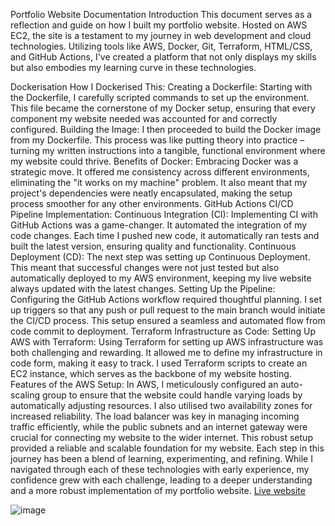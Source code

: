 Portfolio Website Documentation
Introduction
This document serves as a reflection and guide on how I built my portfolio website. Hosted on AWS EC2, the site is a testament to my journey in web development and cloud technologies. Utilizing tools like AWS, Docker, Git, Terraform, HTML/CSS, and GitHub Actions, I've created a platform that not only displays my skills but also embodies my learning curve in these technologies.

Dockerisation
How I Dockerised This:
Creating a Dockerfile: Starting with the Dockerfile, I carefully scripted commands to set up the environment. This file became the cornerstone of my Docker setup, ensuring that every component my website needed was accounted for and correctly configured.
Building the Image: I then proceeded to build the Docker image from my Dockerfile. This process was like putting theory into practice – turning my written instructions into a tangible, functional environment where my website could thrive.
Benefits of Docker: Embracing Docker was a strategic move. It offered me consistency across different environments, eliminating the "it works on my machine" problem. It also meant that my project's dependencies were neatly encapsulated, making the setup process smoother for any other environments.
GitHub Actions
CI/CD Pipeline Implementation:
Continuous Integration (CI): Implementing CI with GitHub Actions was a game-changer. It automated the integration of my code changes. Each time I pushed new code, it automatically ran tests and built the latest version, ensuring quality and functionality.
Continuous Deployment (CD): The next step was setting up Continuous Deployment. This meant that successful changes were not just tested but also automatically deployed to my AWS environment, keeping my live website always updated with the latest changes.
Setting Up the Pipeline: Configuring the GitHub Actions workflow required thoughtful planning. I set up triggers so that any push or pull request to the main branch would initiate the CI/CD process. This setup ensured a seamless and automated flow from code commit to deployment.
Terraform
Infrastructure as Code:
Setting Up AWS with Terraform: Using Terraform for setting up AWS infrastructure was both challenging and rewarding. It allowed me to define my infrastructure in code form, making it easy to track. I used Terraform scripts to create an EC2 instance, which serves as the backbone of my website hosting.
Features of the AWS Setup: In AWS, I meticulously configured an auto-scaling group to ensure that the website could handle varying loads by automatically adjusting resources. I also utilised two availability zones for increased reliability. The load balancer was key in managing incoming traffic efficiently, while the public subnets and an internet gateway were crucial for connecting my website to the wider internet. This robust setup provided a reliable and scalable foundation for my website.
Each step in this journey has been a blend of learning, experimenting, and refining. While I navigated through each of these technologies with early experience, my confidence grew with each challenge, leading to a deeper understanding and a more robust implementation of my portfolio website.
[Live website](http://abdulahin.com/)

![image](https://github.com/AbdulahiN/Portfolio-Website-/assets/127696330/78b4e7dd-095c-4908-a98f-9627dfe67c25)
